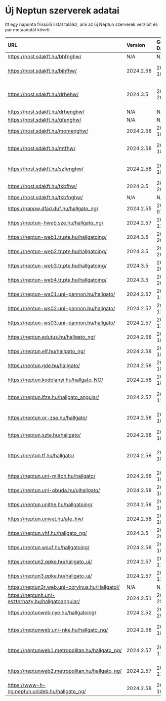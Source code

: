 # Új Neptun szerverek adatai

Itt egy naponta frissülő listát találsz, ami az új Neptun szerverek verzióit és pár metaadatát követi.

| URL                                                | Version   | Generation Date     | Organization Name                             | Captcha Required |
|:-------------------------------------------------|:--------|:------------------|:--------------------------------------------|:---------------|
| https://host.sdakft.hu/bhfnghw/                    | N/A       | N/A                 | N/A                                           | N/A              |
| https://host.sdakft.hu/bjhfhw/                     | 2024.2.58 | 2024-12-18T11:10:49 | Brenner János Hittudományi Főiskola           | 3                |
| https://host.sdakft.hu/drhehw/                     | 2024.3.5  | 2024-12-20T15:56:43 | Debreceni Református Hittudományi Egyetem     | 3                |
| https://host.sdakft.hu/drhenghw/                   | N/A       | N/A                 | N/A                                           | N/A              |
| https://host.sdakft.hu/gfenghw/                    | N/A       | N/A                 | N/A                                           | N/A              |
| https://host.sdakft.hu/momenghw/                   | 2024.2.58 | 2024-12-18T11:10:49 | Moholy-Nagy Művészeti Egyetem                 | 3                |
| https://host.sdakft.hu/mtfhw/                      | 2024.2.58 | 2024-12-18T11:10:49 | Magyar Táncművészeti Egyetem                  | 3                |
| https://host.sdakft.hu/szfenghw/                   | 2024.2.58 | 2024-12-18T11:10:49 | Színház- és Filmművészeti Egyetem             | 3                |
| https://host.sdakft.hu/tkbfhw/                     | 2024.3.5  | 2024-12-20T15:56:43 | A Tan Kapuja Buddhista Főiskola               | 3                |
| https://host.sdakft.hu/tkbfnghw/                   | N/A       | N/A                 | N/A                                           | N/A              |
| https://nappw.dfad.duf.hu/hallgato_ng/             | 2024.2.55 | 2024-12-07T13:52:30 | Dunaújvárosi Egyetem                          | 3                |
| https://neptun-hweb.sze.hu/hallgato_ng/            | 2024.2.57 | 2024-12-11T15:23:02 | Széchenyi István Egyetem                      | 3                |
| https://neptun-web1.tr.pte.hu/hallgatoing/         | 2024.3.5  | 2024-12-20T15:56:43 | Pécsi Tudományegyetem                         | 3                |
| https://neptun-web2.tr.pte.hu/hallgatoing/         | 2024.3.5  | 2024-12-20T15:56:43 | Pécsi Tudományegyetem                         | 3                |
| https://neptun-web3.tr.pte.hu/hallgatoing/         | 2024.3.5  | 2024-12-20T15:56:43 | Pécsi Tudományegyetem                         | 3                |
| https://neptun-web4.tr.pte.hu/hallgatoing/         | 2024.3.5  | 2024-12-20T15:56:43 | Pécsi Tudományegyetem                         | 3                |
| https://neptun-ws01.uni-pannon.hu/hallgato/        | 2024.2.57 | 2024-12-11T15:23:02 | Pannon Egyetem                                | 3                |
| https://neptun-ws02.uni-pannon.hu/hallgato/        | 2024.2.57 | 2024-12-11T15:23:02 | Pannon Egyetem                                | 3                |
| https://neptun-ws03.uni-pannon.hu/hallgato/        | 2024.2.57 | 2024-12-11T15:23:02 | Pannon Egyetem                                | 3                |
| https://neptun.edutus.hu/hallgato_ng/              | 2024.2.58 | 2024-12-18T11:10:49 | Edutus Egyetem                                | 3                |
| https://neptun.ejf.hu/hallgato_ng/                 | 2024.2.58 | 2024-12-18T11:10:49 | Eötvös József Főiskola                        | 3                |
| https://neptun.gde.hu/hallgato/                    | 2024.2.58 | 2024-12-18T11:10:49 | Gábor Dénes Egyetem                           | 3                |
| https://neptun.kodolanyi.hu/hallgato_NG/           | 2024.2.58 | 2024-12-18T11:10:49 | Kodolányi János Egyetem                       | 1                |
| https://neptun.lfze.hu/hallgato_angular/           | 2024.2.57 | 2024-12-11T15:23:02 | Liszt Ferenc Zeneművészeti Egyetem            | 3                |
| https://neptun.or-zse.hu/hallgato/                 | 2024.2.58 | 2024-12-18T11:10:49 | Országos Rabbiképző - Zsidó Egyetem           | 3                |
| https://neptun.szte.hu/hallgato/                   | 2024.2.58 | 2024-12-18T11:10:49 | Szegedi Tudományegyetem                       | 3                |
| https://neptun.tf.hu/hallgato/                     | 2024.2.58 | 2024-12-18T11:10:49 | Magyar Testnevelési és Sporttudományi Egyetem | 3                |
| https://neptun.uni-milton.hu/hallgato/             | 2024.2.58 | 2024-12-18T11:10:49 | Milton Friedman Egyetem                       | 3                |
| https://neptun.uni-obuda.hu/ujhallgato/            | 2024.2.58 | 2024-12-18T11:10:49 | Óbudai Egyetem                                | 3                |
| https://neptun.unithe.hu/hallgatoing/              | 2024.2.58 | 2024-12-18T11:10:49 | Tokaj-Hegyalja Egyetem                        | 1                |
| https://neptun.univet.hu/ate_hw/                   | 2024.2.58 | 2024-12-18T11:10:49 | Állatorvostudományi Egyetem                   | 3                |
| https://neptun.vhf.hu/hallgato_ng/                 | 2024.3.5  | 2024-12-20T15:56:43 | Veszprémi Érseki Főiskola                     | 3                |
| https://neptun.wsuf.hu/hallgatoing/                | 2024.2.58 | 2024-12-18T11:10:49 | Wekerle Sándor Üzleti Főiskola                | 3                |
| https://neptun2.ppke.hu/hallgato_uj/               | 2024.2.57 | 2024-12-11T15:23:02 | Pázmány Péter Katolikus Egyetem               | 3                |
| https://neptun3.ppke.hu/hallgato_uj/               | 2024.2.57 | 2024-12-11T15:23:02 | Pázmány Péter Katolikus Egyetem               | 3                |
| https://neptun3r.web.uni-corvinus.hu/Hallgatoi/    | N/A       | N/A                 | N/A                                           | N/A              |
| https://neptunh.uni-eszterhazy.hu/hallgatoangular/ | 2024.2.51 | 2024-11-25T09:55:03 | Eszterházy Károly Katolikus Egyetem           | 3                |
| https://neptunweb.nye.hu/hallgatoing/              | 2024.2.52 | 2024-11-29T08:56:55 | Nyíregyházi Egyetem                           | 3                |
| https://neptunweb.uni-nke.hu/hallgato_ng/          | 2024.2.58 | 2024-12-18T11:10:49 | Nemzeti Közszolgálati Egyetem                 | 3                |
| https://neptunweb1.metropolitan.hu/hallgato_ng/    | 2024.2.57 | 2024-12-11T15:23:02 | Budapesti Metropolitan Egyetem                | 3                |
| https://neptunweb2.metropolitan.hu/hallgato_ng/    | 2024.2.57 | 2024-12-11T15:23:02 | Budapesti Metropolitan Egyetem                | 3                |
| https://www-h-ng.neptun.unideb.hu/hallgato_ng/     | 2024.2.58 | 2024-12-18T11:10:49 | Debreceni Egyetem                             | 3                |